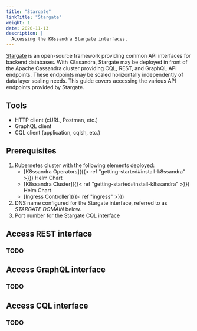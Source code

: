 ```yaml
---
title: "Stargate"
linkTitle: "Stargate"
weight: 1
date: 2020-11-13
description: |
  Accessing the K8ssandra Stargate interfaces.
---
```


[Stargate](https://stargate.io/) is an open-source framework providing common
API interfaces for backend databases. With K8ssandra, Stargate may be deployed
in front of the Apache Cassandra cluster providing CQL, REST, and GraphQL API
endpoints. These endpoints may be scaled horizontally independently of data
layer scaling needs. This guide covers accessing the various API endpoints
provided by Stargate.

## Tools

* HTTP client (cURL, Postman, etc.)
* GraphQL client
* CQL client (application, cqlsh, etc.)

## Prerequisites

1. Kubernetes cluster with the following elements deployed:
   * [K8ssandra Operators]({{< ref "getting-started#install-k8ssandra" >}}) Helm
     Chart
   * [K8ssandra Cluster]({{< ref "getting-started#install-k8ssandra" >}}) Helm
     Chart
   * [Ingress Controller]({{< ref "ingress" >}})
1. DNS name configured for the Stargate interface, referred to as _STARGATE
   DOMAIN_ below.
1. Port number for the Stargate CQL interface

## Access REST interface

### TODO 

## Access GraphQL interface

### TODO

## Access CQL interface

### TODO

